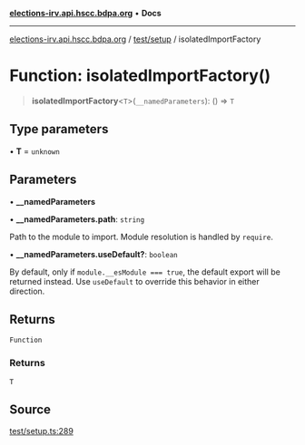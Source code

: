 [**elections-irv.api.hscc.bdpa.org**](../../../README.md) • **Docs**

***

[elections-irv.api.hscc.bdpa.org](../../../README.md) / [test/setup](../README.md) / isolatedImportFactory

# Function: isolatedImportFactory()

> **isolatedImportFactory**\<`T`\>(`__namedParameters`): () => `T`

## Type parameters

• **T** = `unknown`

## Parameters

• **\_\_namedParameters**

• **\_\_namedParameters.path**: `string`

Path to the module to import. Module resolution is handled by `require`.

• **\_\_namedParameters.useDefault?**: `boolean`

By default, only if `module.__esModule === true`, the default export will
be returned instead. Use `useDefault` to override this behavior in either
direction.

## Returns

`Function`

### Returns

`T`

## Source

[test/setup.ts:289](https://github.com/Xunnamius/elections_irv.api.hscc.bdpa.org/blob/c917ea60595d63d322e4038beb12d08f7d64cdd2/test/setup.ts#L289)
